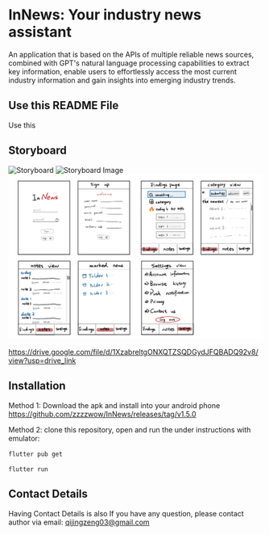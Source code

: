 # InNews: Your industry news assistant

An application that is based on the APIs of multiple reliable news sources, combined with GPT's natural language processing capabilities to extract key information, enable users to effortlessly access the most current industry information and gain insights into emerging industry trends.

## Use this README File 

Use this

## Storyboard
![Storyboard](https://drive.google.com/file/d/1XzabreltgONXQTZSQDGydJFQBADQ92v8/view?usp=drive_link)
![Storyboard Image](https://1drv.ms/i/c/72ffc5bd8fd9644e/EW-A9E9ybIVMpm6Eduek0PABw31DkZyYt3YHh3KChnYcTw?e=atYaUd "Storyboard Design")
![Storyboard](image/storyboard.png "Storyboard Design")

https://drive.google.com/file/d/1XzabreltgONXQTZSQDGydJFQBADQ92v8/view?usp=drive_link
 

## Installation

Method 1: Download the apk and install into your android phone https://github.com/zzzzwow/InNews/releases/tag/v1.5.0 

Method 2: clone this repository, open and run the under instructions with emulator:

```
flutter pub get
```

```
flutter run
```


##  Contact Details

Having Contact Details is also If you have any question, please contact author via email: qijingzeng03@gmail.com 
